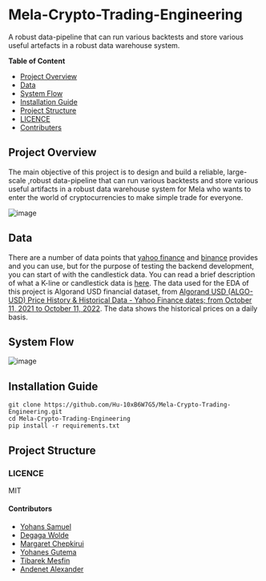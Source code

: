 # Mela-Crypto-Trading-Engineering
A robust data-pipeline that can run various backtests and store various useful artefacts in a robust data warehouse system.

**Table of Content**
* [Project Overview](#project-overview)
* [Data](#data)
* [System Flow](#system-flow)
* [Installation Guide](#installation-guide)
* [Project Structure](#project-structure)
* [LICENCE](#licence)
* [Contributers](#contributors)

## Project Overview
The main objective of this project is to design and build a reliable, large-scale ,robust data-pipeline that can run various backtests and store various useful artifacts in a robust data warehouse system for Mela who wants to enter the world of cryptocurrencies to make simple trade for everyone.

![image](https://user-images.githubusercontent.com/59474650/195403132-3a79d749-1fc8-4e19-9ff2-469a27b7b75c.png)

## Data

There are a number of data points that [yahoo finance](https://help.yahoo.com/kb/SLN2311.html) and [binance](https://www.binance.com/en/landing/data) provides and you can use, but for the purpose of testing the backend development, you can start of with the candlestick data.
You can read a brief description of what a K-line or candlestick data is [here](https://www.investopedia.com/terms/c/candlestick.asp).
The data used for the EDA of this project is Algorand USD financial dataset, from [Algorand USD (ALGO-USD) Price History & Historical Data - Yahoo Finance dates; from October 11, 2021 to October 11, 2022](https://finance.yahoo.com/quote/ALGO-USD/history?p=ALGO-USD). The data shows the historical prices on a daily basis.
## System Flow

![image](https://user-images.githubusercontent.com/59474650/195408248-8f696112-b8cd-4d61-9efb-5abfc75f3dfb.png)

## Installation Guide
```
git clone https://github.com/Hu-10xB6W7G5/Mela-Crypto-Trading-Engineering.git
cd Mela-Crypto-Trading-Engineering
pip install -r requirements.txt
```
## Project Structure

### LICENCE
 MIT
#### Contributors
* [Yohans Samuel](https://github.com/YohansSamuel)
* [Degaga Wolde](https://github.com/degagawolde)
* [Margaret Chepkirui](https://github.com/MegCheppy) 
* [Yohanes Gutema](https://github.com/Yohanes-GR)
* [Tibarek Mesfin](https://github.com/tibarekb)
* [Andenet Alexander](https://github.com/andyalex234)

